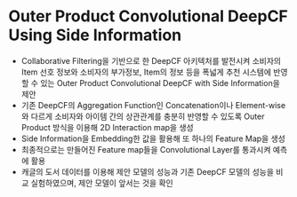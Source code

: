 # Outer Product Convolutional DeepCF Using Side Information
+ Collaborative Filtering을 기반으로 한 DeepCF 아키텍처를 발전시켜 소비자의 Item 선호 정보와 소비자의 부가정보, Item의 정보 등을 폭넓게 추천 시스템에 반영할 수 있는 Outer Product Convolutional DeepCF with Side Information을 제안
+ 기존 DeepCF의 Aggregation Function인 Concatenation이나 Element-wise와 다르게 소비자와 아이템 간의 상관관계를 충분히 반영할 수 있도록 Outer Product 방식을 이용해 2D Interaction map을 생성
+ Side Information을 Embedding한 값을 활용해 또 하나의 Feature Map을 생성
+ 최종적으로는 만들어진 Feature map들을 Convolutional Layer를 통과시켜 예측에 활용
+ 캐글의 도서 데이터를 이용해 제안 모델의 성능과 기존 DeepCF 모델의 성능을 비교 실험하였으며, 제안 모델이 앞서는 것을 확인
